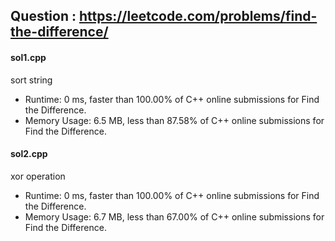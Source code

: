## Question : https://leetcode.com/problems/find-the-difference/

#### sol1.cpp
sort string

* Runtime: 0 ms, faster than 100.00% of C++ online submissions for Find the Difference.
* Memory Usage: 6.5 MB, less than 87.58% of C++ online submissions for Find the Difference.

#### sol2.cpp
xor operation

* Runtime: 0 ms, faster than 100.00% of C++ online submissions for Find the Difference.
* Memory Usage: 6.7 MB, less than 67.00% of C++ online submissions for Find the Difference.
